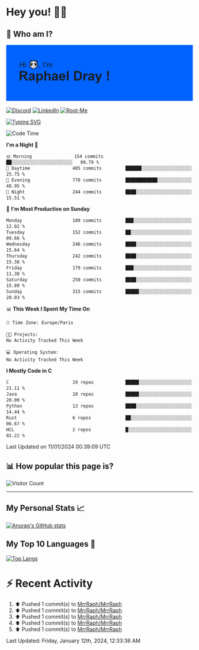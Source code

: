 # **Hey you! 👋🏼**

## **🔎 Who am I?**

<img src="https://github.com/MrrRaph/MrrRaph/blob/master/header.png?raw=true">

[![Discord](https://img.shields.io/badge/Discord-7289DA?style=for-the-badge&logo=discord&logoColor=white
)](https://discordapp.com/users/MrRaph#4214/)
[![LinkedIn](https://img.shields.io/badge/LinkedIn-0077B5?style=for-the-badge&logo=linkedin&logoColor=white)](https://www.linkedin.com/in/raphaeldray/)
[![Root-Me](https://img.shields.io/badge/dynamic/json?color=yellowgreen&label=Root-me%20Score&query=score&style=for-the-badge&url=https://raw.githubusercontent.com/MrrRaph/MrrRaph/master/root-me-stats.json&logoColor=white)](https://www.root-me.org/PandHacker)


[![Typing SVG](https://readme-typing-svg.herokuapp.com?font=glory&size=23&multiline=true&height=65&lines=CyberSecurity+Engineer+%F0%9F%92%BB;Freelance+Fullstack+Developer)](https://git.io/typing-svg)

<!--START_SECTION:waka-->
![Code Time](http://img.shields.io/badge/Code%20Time-0%20secs-blue)

**I'm a Night 🦉** 

```text
🌞 Morning                154 commits         ██░░░░░░░░░░░░░░░░░░░░░░░   09.79 % 
🌆 Daytime                405 commits         ██████░░░░░░░░░░░░░░░░░░░   25.75 % 
🌃 Evening                770 commits         ████████████░░░░░░░░░░░░░   48.95 % 
🌙 Night                  244 commits         ████░░░░░░░░░░░░░░░░░░░░░   15.51 % 
```
📅 **I'm Most Productive on Sunday** 

```text
Monday                   189 commits         ███░░░░░░░░░░░░░░░░░░░░░░   12.02 % 
Tuesday                  152 commits         ██░░░░░░░░░░░░░░░░░░░░░░░   09.66 % 
Wednesday                246 commits         ████░░░░░░░░░░░░░░░░░░░░░   15.64 % 
Thursday                 242 commits         ████░░░░░░░░░░░░░░░░░░░░░   15.38 % 
Friday                   179 commits         ███░░░░░░░░░░░░░░░░░░░░░░   11.38 % 
Saturday                 250 commits         ████░░░░░░░░░░░░░░░░░░░░░   15.89 % 
Sunday                   315 commits         █████░░░░░░░░░░░░░░░░░░░░   20.03 % 
```


📊 **This Week I Spent My Time On** 

```text
🕑︎ Time Zone: Europe/Paris

🐱‍💻 Projects: 
No Activity Tracked This Week

💻 Operating System: 
No Activity Tracked This Week
```

**I Mostly Code in C** 

```text
C                        19 repos            █████░░░░░░░░░░░░░░░░░░░░   21.11 % 
Java                     18 repos            █████░░░░░░░░░░░░░░░░░░░░   20.00 % 
Python                   13 repos            ████░░░░░░░░░░░░░░░░░░░░░   14.44 % 
Rust                     6 repos             ██░░░░░░░░░░░░░░░░░░░░░░░   06.67 % 
HCL                      2 repos             █░░░░░░░░░░░░░░░░░░░░░░░░   02.22 % 
```




 Last Updated on 11/01/2024 00:39:09 UTC
<!--END_SECTION:waka-->

## **📊 How popular this page is?**

![Visitor Count](https://profile-counter.glitch.me/MrrRaph/count.svg)

---

## **My Personal Stats 📈**

[![Anurag's GitHub stats](https://github-readme-stats.vercel.app/api?username=mrrraph&count_private=true&show_icons=true&title_color=fff&text_color=fff&bg_color=30,36d1dc,904e95)](https://github.com/anuraghazra/github-readme-stats)

## **My Top 10 Languages 📣**

[![Top Langs](https://github-readme-stats.vercel.app/api/top-langs/?username=mrrraph&langs_count=10&layout=compact&hide=html,css&hide_title=true)](https://github.com/anuraghazra/github-readme-stats)


# **⚡ Recent Activity**

<!--RECENT_ACTIVITY:start-->
1. ⬆️ Pushed 1 commit(s) to [MrrRaph/MrrRaph](https://github.com/MrrRaph/MrrRaph)<br>
2. ⬆️ Pushed 1 commit(s) to [MrrRaph/MrrRaph](https://github.com/MrrRaph/MrrRaph)<br>
3. ⬆️ Pushed 1 commit(s) to [MrrRaph/MrrRaph](https://github.com/MrrRaph/MrrRaph)<br>
4. ⬆️ Pushed 1 commit(s) to [MrrRaph/MrrRaph](https://github.com/MrrRaph/MrrRaph)<br>
5. ⬆️ Pushed 1 commit(s) to [MrrRaph/MrrRaph](https://github.com/MrrRaph/MrrRaph)<br>
<!--RECENT_ACTIVITY:end-->
<!--RECENT_ACTIVITY:last_update-->
Last Updated: Friday, January 12th, 2024, 12:33:36 AM
<!--RECENT_ACTIVITY:last_update_end-->
